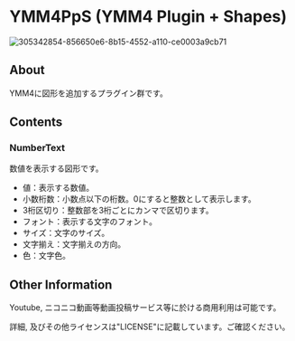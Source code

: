 # YMM4PpS (YMM4 Plugin + Shapes)
![305342854-856650e6-8b15-4552-a110-ce0003a9cb71](https://github.com/Piyo-creator/YMM4PpS/assets/138989077/df152639-8994-46ee-b174-bae78c2e9d0f)

## About
YMM4に図形を追加するプラグイン群です。

## Contents
### NumberText
数値を表示する図形です。
- 値：表示する数値。
- 小数桁数：小数点以下の桁数。0にすると整数として表示します。
- 3桁区切り：整数部を3桁ごとにカンマで区切ります。
- フォント：表示する文字のフォント。
- サイズ：文字のサイズ。
- 文字揃え：文字揃えの方向。
- 色：文字色。

## Other Information
Youtube, ニコニコ動画等動画投稿サービス等に於ける商用利用は可能です。

詳細, 及びその他ライセンスは"LICENSE"に記載しています。ご確認ください。
